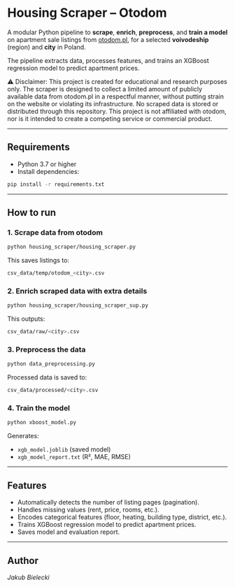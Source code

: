 # Housing Scraper – Otodom

A modular Python pipeline to **scrape**, **enrich**, **preprocess**, and **train a model** on apartment sale listings from [otodom.pl](https://www.otodom.pl), for a selected **voivodeship** (region) and **city** in Poland.

The pipeline extracts data, processes features, and trains an XGBoost regression model to predict apartment prices.

⚠️ Disclaimer: This project is created for educational and research purposes only. The scraper is designed to collect a limited amount of publicly available data from otodom.pl in a respectful manner, without putting strain on the website or violating its infrastructure. No scraped data is stored or distributed through this repository. This project is not affiliated with otodom, nor is it intended to create a competing service or commercial product.

---

## Requirements

- Python 3.7 or higher
- Install dependencies:

```bash
pip install -r requirements.txt
```

---

## How to run

### 1. Scrape data from otodom
```bash
python housing_scraper/housing_scraper.py
```

This saves listings to:
```bash
csv_data/temp/otodom_<city>.csv
```

### 2. Enrich scraped data with extra details
```bash
python housing_scraper/housing_scraper_sup.py
```

This outputs:
```bash
csv_data/raw/<city>.csv
```

### 3. Preprocess the data
```bash
python data_preprocessing.py
```

Processed data is saved to:
```bash
csv_data/processed/<city>.csv
```

### 4. Train the model
```bash
python xboost_model.py
```

Generates:
- `xgb_model.joblib` (saved model)
- `xgb_model_report.txt` (R², MAE, RMSE)

---

## Features
- Automatically detects the number of listing pages (pagination).
- Handles missing values (rent, price, rooms, etc.).
- Encodes categorical features (floor, heating, building type, district, etc.).
- Trains XGBoost regression model to predict apartment prices.
- Saves model and evaluation report.

---

## Author
*Jakub Bielecki*
